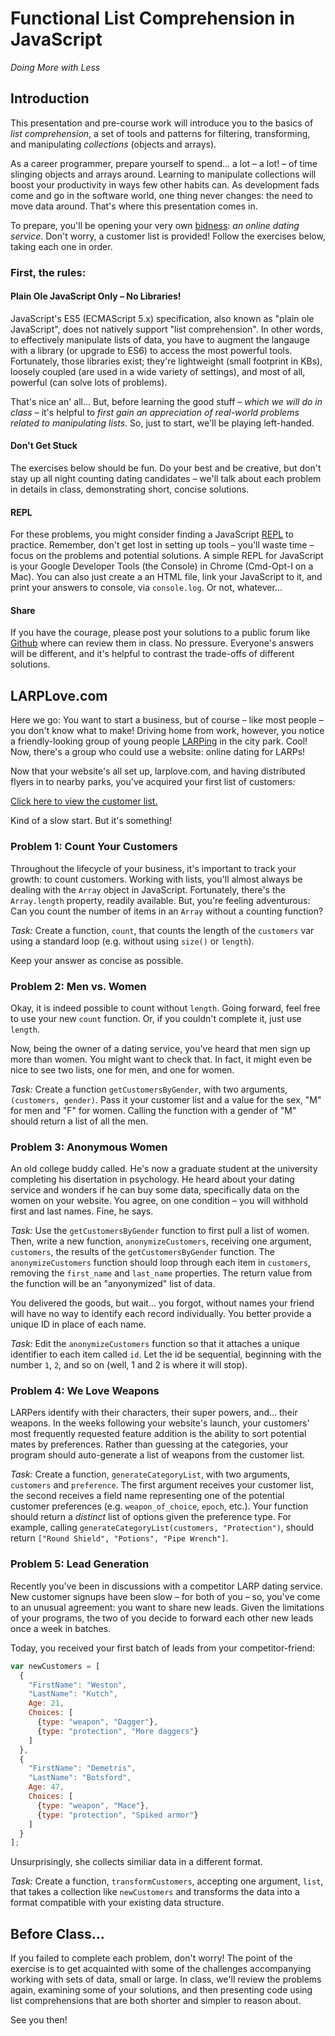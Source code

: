 # Functional List Comprehension in JavaScript

*Doing More with Less*

## Introduction

This presentation and pre-course work will introduce you to the basics of _list comprehension_, a set of tools and patterns for filtering, transforming, and manipulating _collections_ (objects and arrays).

As a career programmer, prepare yourself to spend... a lot – a lot! – of time slinging objects and arrays around. Learning to manipulate collections will boost your productivity in ways few other habits can. As development fads come and go in the software world, one thing never changes: the need to move data around. That's where this presentation comes in.

To prepare, you'll be opening your very own [bidness](http://www.urbandictionary.com/define.php?term=Bidness): *an online dating service*. Don't worry, a customer list is provided! Follow the exercises below, taking each one in order.

### First, the rules:

#### Plain Ole JavaScript Only – No Libraries!

JavaScript's ES5 (ECMAScript 5.x) specification, also known as "plain ole JavaScript", does not natively support "list comprehension". In other words, to effectively manipulate lists of data, you have to augment the langauge with a library (or upgrade to ES6) to access the most powerful tools. Fortunately, those libraries exist; they're lightweight (small footprint in KBs), loosely coupled (are used in a wide variety of settings), and most of all, powerful (can solve lots of problems).

That's nice an' all... But, before learning the good stuff – *which we will do in class* – it's helpful to _first gain an appreciation of real-world problems related to manipulating lists_. So, just to start, we'll be playing left-handed.

#### Don't Get Stuck

The exercises below should be fun. Do your best and be creative, but don't stay up all night counting dating candidates – we'll talk about each problem in details in class, demonstrating short, concise solutions.

#### REPL

For these problems, you might consider finding a JavaScript [REPL](https://nodejs.org/api/repl.html) to practice. Remember, don't get lost in setting up tools – you'll waste time – focus on the problems and potential solutions. A simple REPL for JavaScript is your Google Developer Tools (the Console) in Chrome (Cmd-Opt-I on a Mac). You can also just create a an HTML file, link your JavaScript to it, and print your answers to console, via `console.log`. Or not, whatever...

#### Share

If you have the courage, please post your solutions to a public forum like [Github](http://github.com) where can review them in class. No pressure. Everyone's answers will be different, and it's helpful to contrast the trade-offs of different solutions.

## LARPLove.com

Here we go: You want to start a business, but of course – like most people – you don't know what to make! Driving home from work, however, you notice a friendly-looking group of young people [LARPing](https://en.wikipedia.org/wiki/Live_action_role-playing_game) in the city park. Cool! Now, there's a group who could use a website: online dating for LARPs!

Now that your website's all set up, larplove.com, and having distributed flyers in to nearby parks, you've acquired your first list of customers:

[Click here to view the customer list.](./larplove/customers.js)
 
Kind of a slow start. But it's something!

### Problem 1: Count Your Customers

Throughout the lifecycle of your business, it's important to track your growth: to count customers. Working with lists, you'll almost always be dealing with the `Array` object in JavaScript. Fortunately, there's the `Array.length` property, readily available. But, you're feeling adventurous: Can you count the number of items in an `Array` without a counting function?

*Task:* Create a function, `count`, that counts the length of the `customers` var using a standard loop (e.g. without using `size()` or `length`).

Keep your answer as concise as possible.

### Problem 2: Men vs. Women

Okay, it is indeed possible to count without `length`. Going forward, feel free to use your new `count` function. Or, if you couldn't complete it, just use `length`.

Now, being the owner of a dating service, you've heard that men sign up more than women. You might want to check that. In fact, it might even be nice to see two lists, one for men, and one for women.

*Task:* Create a function `getCustomersByGender`, with two arguments, `(customers, gender)`. Pass it your customer list and a value for the sex, "M" for men and "F" for women. Calling the function with a gender of "M" should return a list of all the men.

### Problem 3: Anonymous Women

An old college buddy called. He's now a graduate student at the university completing his disertation in psychology. He heard about your dating service and wonders if he can buy some data, specifically data on the women on your website. You agree, on one condition – you will withhold first and last names. Fine, he says.

*Task:* Use the `getCustomersByGender` function to first pull a list of women. Then, write a new function, `anonymizeCustomers`, receiving one argument, `customers`, the results of the `getCustomersByGender` function. The `anonymizeCustomers` function should loop through each item in `customers`, removing the `first_name` and `last_name` properties. The return value from the function will be an "anyonymized" list of data.

You delivered the goods, but wait... you forgot, without names your friend will have no way to identify each record individually. You better provide a unique ID in place of each name.

*Task:* Edit the `anonymizeCustomers` function so that it attaches a unique identifier to each item called `id`. Let the id be sequential, beginning with the number `1`, `2`, and so on (well, 1 and 2 is where it will stop).

### Problem 4: We Love Weapons

LARPers identify with their characters, their super powers, and... their weapons. In the weeks following your website's launch, your customers' most frequently requested feature addition is the ability to sort potential mates by preferences. Rather than guessing at the categories, your program should auto-generate a list of weapons from the customer list.

*Task:* Create a function, `generateCategoryList`, with two arguments, `customers` and `preference`. The first argument receives your customer list, the second receives a field name representing one of the potential customer preferences (e.g. `weapon_of_choice`, `epoch`, etc.). Your function should return a _distinct_ list of options given the preference type. For example, calling `generateCategoryList(customers, "Protection")`, should return `["Round Shield", "Potions", "Pipe Wrench"]`.

### Problem 5: Lead Generation

Recently you've been in discussions with a competitor LARP dating service. New customer signups have been slow – for both of you – so, you've come to an unusual agreement: you want to share new leads. Given the limitations of your programs, the two of you decide to forward each other new leads once a week in batches.

Today, you received your first batch of leads from your competitor-friend:

```javascript
var newCustomers = [
  {
    "FirstName": "Weston",
    "LastName": "Kutch",
    Age: 21,
    Choices: [
      {type: "weapon", "Dagger"},
      {type: "protection", "More daggers"}
    ]
  },
  {
    "FirstName": "Demetris",
    "LastName": "Botsford",
    Age: 47,
    Choices: [
      {type: "weapon", "Mace"},
      {type: "protection", "Spiked armor"}
    ]
  }
];
```

Unsurprisingly, she collects similiar data in a different format.

*Task:* Create a function, `transformCustomers`, accepting one argument, `list`, that takes a collection like `newCustomers` and transforms the data into a format compatible with your existing data structure.

## Before Class...

If you failed to complete each problem, don't worry! The point of the exercise is to get acquainted with some of the challenges accompanying working with sets of data, small or large. In class, we'll review the problems again, examining some of your solutions, and then presenting code using list comprehensions that are both shorter and simpler to reason about.

See you then!
